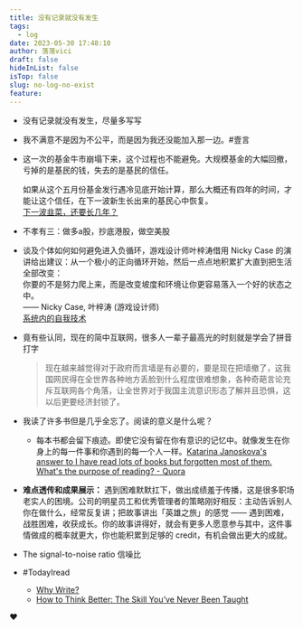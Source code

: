 ```yaml
---
title: 没有记录就没有发生
tags:
  - log
date: 2023-05-30 17:48:10
author: 落落vici
draft: false
hideInList: false
isTop: false
slug: no-log-no-exist
feature:
---
```

- 没有记录就没有发生，尽量多写写 

- 我不满意不是因为不公平，而是因为我还没能加入那一边。#壹言

- 这一次的基金牛市崩塌下来，这个过程也不能避免。大规模基金的大幅回撤，亏掉的是基民的钱，失去的是基民的信任。
    
    如果从这个五月份基金发行遇冷见底开始计算，那么大概还有四年的时间，才能让这个信任，在下一波新生长出来的基民心中恢复。  
    [下一波韭菜，还要长几年？](https://mp.weixin.qq.com/s/xGFG5nvKjwqrNLT1pKWsSg)  

- 不孝有三：做多a股，抄底港股，做空美股 

- 谈及个体如何如何避免进入负循环，游戏设计师叶梓涛借用 Nicky Case 的演讲给出建议：从一个极小的正向循环开始，然后一点点地积累扩大直到把生活全部改变：    
    你要的不是努力爬上来，而是改变坡度和环境让你更容易落入一个好的状态之中。  
    —— Nicky Case, 叶梓涛 (游戏设计师)  
     [系统内的自我技术](https://xpaidia.zhubai.love/posts/2090149261441417216)  

- 竟有些认同，现在的简中互联网，很多人一辈子最高光的时刻就是学会了拼音打字
	> 现在越来越觉得对于政府而言墙是有必要的，要是现在把墙撤了，这我国网民得在全世界各种地方丢脸到什么程度很难想象，各种奇葩言论充斥互联网各个角落，让全世界对于我国主流意识形态了解并且恐惧，这以后更要经济封锁了。  

- 我读了许多书但是几乎全忘了。阅读的意义是什么呢？
	- 每本书都会留下痕迹。即使它没有留在你有意识的记忆中。就像发生在你身上的每一件事和你遇到的每一个人一样。[Katarina Janoskova's answer to I have read lots of books but forgotten most of them. What's the purpose of reading? - Quora](https://www.quora.com/I-have-read-lots-of-books-but-forgotten-most-of-them-Whats-the-purpose-of-reading-2/answer/Katarina-Janoskova?utm_source=substack&utm_medium=email)

- **难点透传和成果展示：**
	遇到困难默默扛下，做出成绩羞于传播，这是很多职场老实人的困境。公司的明星员工和优秀管理者的策略刚好相反：主动告诉别人你在做什么，经常反复讲；把故事讲出「英雄之旅」的感觉 —— 遇到困难，战胜困难，收获成长。你的故事讲得好，就会有更多人愿意参与其中，这件事情做成的概率就更大，你也能积累到足够的 credit，有机会做出更大的成就。

- The signal-to-noise ratio 信噪比 

- #TodayIread 
	- [Why Write?](https://fs.blog/why-write/)
	- [How to Think Better: The Skill You’ve Never Been Taught](https://fs.blog/how-to-think/)


❤